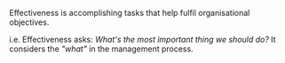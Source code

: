 Effectiveness is accomplishing tasks that help fulfil organisational objectives.

i.e. Effectiveness asks: _What's the most important thing we should do?_
It considers the _"what"_ in the management process.
